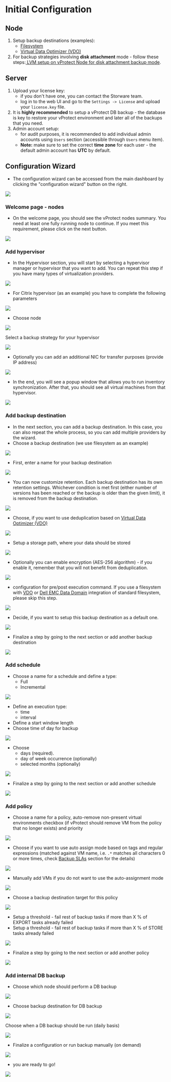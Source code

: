 # Initial Configuration

## Node

1. Setup backup destinations \(examples\):
   * [Filesystem](backup-destinations/filesystem/)
   * [Virtual Data Optimizer \(VDO\)](backup-destinations/filesystem/virtual-data-optimizer-vdo.md)
2. For backup strategies involving **disk attachment** mode - follow these steps:[ LVM setup on vProtect Node for disk attachment backup mode](common-tasks/lvm-setup-on-vprotect-node-for-disk-attachment-backup-mode.md).

## Server

1. Upload your license key:
   * if you don't have one, you can contact the Storware team.
   * log in to the web UI and go to the `Settings -> License` and upload your `license.key` file.
2. It is **highly recommended** to setup a vProtect DB backup - the database is key to restore your vProtect environment and later all of the backups that you need.
3. Admin account setup:
   * for audit purposes, it is recommended to add individual admin accounts using `Users` section \(accessible through `Users` menu item\).
   * **Note:** make sure to set the correct **time zone** for each user - the default admin account has **UTC** by default.

## Configuration Wizard

* The configuration wizard can be accessed from the main dashboard by clicking the "configuration wizard" button on the right.

![](../.gitbook/assets/initial-configuration.jpg)

### Welcome page - nodes

* On the welcome page, you should see the vProtect nodes summary. You need at least one fully running node to continue. If you meet this requirement, please click on the next button.

![](../.gitbook/assets/initial-configuration-wizard.jpg)

### Add hypervisor

* In the Hypervisor section, you will start by selecting a hypervisor manager or hypervisor that you want to add. You can repeat this step if you have many types of virtualization providers.

![](../.gitbook/assets/initial-configuration-wizard-hypervisor.jpg)

* For Citrix hypervisor \(as an example\) you have to complete the following parameters

![](../.gitbook/assets/initial-configuration-wizard-hypervisor-example.jpg)

* Choose node

![](../.gitbook/assets/initial-configuration-wizard-hypervisor-example2.jpg)

Select a backup strategy for your hypervisor

![](../.gitbook/assets/initial-configuration-wizard-hypervisor-example3.jpg)

* Optionally you can add an additional NIC for transfer purposes \(provide IP address\)

![](../.gitbook/assets/initial-configuration-wizard-hypervisor-example4.jpg)

* In the end, you will see a popup window that allows you to run inventory synchronization. After that, you should see all virtual machines from that hypervisor.

![](../.gitbook/assets/initial-configuration-wizard-hypervisor-example5.jpg)

### Add backup destination

* In the next section, you can add a backup destination. In this case, you can also repeat the whole process, so you can add multiple providers by the wizard.
* Choose a backup destination \(we use filesystem as an example\)

![](../.gitbook/assets/initial-configuration-wizard-backup-destination.jpg)

* First, enter a name for your backup destination

![](../.gitbook/assets/initial-configuration-wizard-backup-destination-example.jpg)

* You can now customize retention. Each backup destination has its own retention settings. Whichever condition is met first \(either number of versions has been reached or the backup is older than the given limit\), it is removed from the backup destination.

![](../.gitbook/assets/initial-configuration-wizard-backup-destination-example2.jpg)

* Choose, if you want to use deduplication based on [Virtual Data Optimizer \(VDO\)](backup-destinations/filesystem/virtual-data-optimizer-vdo.md)

![](../.gitbook/assets/initial-configuration-wizard-backup-destination-vdo.jpg)

* Setup a storage path, where your data should be stored

![](../.gitbook/assets/initial-configuration-wizard-backup-destination-example4.jpg)

* Optionally you can enable encryption \(AES-256 algorithm\) - if you enable it, remember that you will not benefit from deduplication.

![](../.gitbook/assets/initial-configuration-wizard-backup-destination-encryption.jpg)

* configuration for pre/post execution command. If you use a filesystem with [VDO](backup-destinations/filesystem/virtual-data-optimizer-vdo.md) or [Dell EMC Data Domain](backup-destinations/deduplication-appliances/dell-emc-data-domain.md) integration of standard filesystem, please skip this step. 

![](../.gitbook/assets/initial-configuration-wizard-backup-destination-example6.jpg)

* Decide, if you want to setup this backup destination as a default one. 

![](../.gitbook/assets/initial-configuration-wizard-backup-destination-example7.jpg)

* Finalize a step by going to the next section or add another backup destination 

![](../.gitbook/assets/initial-configuration-wizard-backup-destination-example8.jpg)

### Add schedule

* Choose a name for a schedule and define a type:
  * Full
  * Incremental 

![](../.gitbook/assets/initial-configuration-wizard-schedule-example.jpg)

* Define an execution type:
  * time
  * interval
* Define a start window length 
* Choose time of day for backup

![](../.gitbook/assets/initial-configuration-wizard-schedule-example2.jpg)

* Choose
  * days \(required\). 
  * day of week occurrence \(optionally\)
  * selected months \(optionally\)

![](../.gitbook/assets/initial-configuration-wizard-schedule-example3.jpg)

* Finalize a step by going to the next section or add another schedule 

![](../.gitbook/assets/initial-configuration-wizard-schedule-example4.jpg)

### Add policy

* Choose a name for a policy, auto-remove non-present virtual environments checkbox \(if vProtect should remove VM from the policy that no longer exists\) and priority

![](../.gitbook/assets/initial-configuration-wizard-policy-example.jpg)

* Choose if you want to use auto assign mode based on tags and regular expressions \(matched against VM name, i.e. `.*` matches all characters 0 or more times, check [Backup SLAs](../administration/virtual-environments/backup-slas/) section for the details\)

![](../.gitbook/assets/initial-configuration-wizard-policy-example2.jpg)

* Manually add VMs if you do not want to use the auto-assignment mode

![](../.gitbook/assets/initial-configuration-wizard-policy-example3.jpg)

* Choose a backup destination target for this policy

![](../.gitbook/assets/initial-configuration-wizard-policy-example4.jpg)

* Setup a threshold - fail rest of backup tasks if more than X % of EXPORT tasks already failed
* Setup a threshold - fail rest of backup tasks if more than X % of STORE tasks already failed

![](../.gitbook/assets/initial-configuration-wizard-policy-example5.jpg)

* Finalize a step by going to the next section or add another policy 

![](../.gitbook/assets/initial-configuration-wizard-policy-example6.jpg)

### Add internal DB backup

* Choose which node should perform a DB backup

![](../.gitbook/assets/initial-configuration-wizard-database-backup-example.jpg)

* Choose backup destination for DB backup

![](../.gitbook/assets/initial-configuration-wizard-database-backup-example2.jpg)

Choose when a DB backup should be run \(daily basis\)

![](../.gitbook/assets/initial-configuration-wizard-database-backup-example3.jpg)

* Finalize a configuration or run backup manually \(on demand\)

![](../.gitbook/assets/initial-configuration-wizard-database-backup-example4.jpg)

* you are ready to go! 

![](../.gitbook/assets/initial-configuration-wizard-end.jpg)

